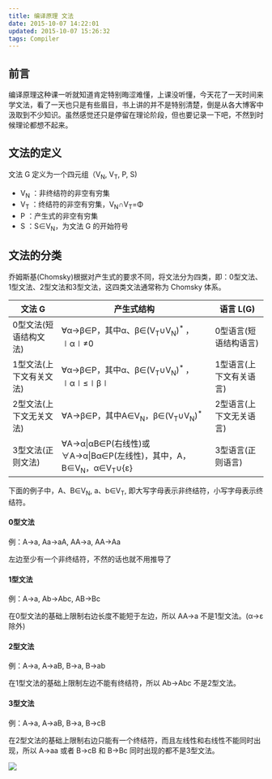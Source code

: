 ```yaml
---
title: 编译原理 文法
date: 2015-10-07 14:22:01
updated: 2015-10-07 15:26:32
tags: Compiler
---
```


## 前言

编译原理这种课一听就知道肯定特别晦涩难懂，上课没听懂，今天花了一天时间来学文法，看了一天也只是有些眉目，书上讲的并不是特别清楚，倒是从各大博客中汲取到不少知识。虽然感觉还只是停留在理论阶段，但也要记录一下吧，不然到时候理论都想不起来。

<!-- more -->

## 文法的定义

文法 G 定义为一个四元组（V<sub>N</sub>, V<sub>T</sub>, P, S)

* V<sub>N</sub> ：非终结符的非空有穷集
* V<sub>T</sub> ：终结符的非空有穷集，V<sub>N</sub>∩V<sub>T</sub>=Φ
* P ：产生式的非空有穷集
* S ：S∈V<sub>N</sub>，为文法 G 的开始符号

## 文法的分类

乔姆斯基(Chomsky)根据对产生式的要求不同，将文法分为四类，即：0型文法、1型文法、2型文法和3型文法，这四类文法通常称为 Chomsky 体系。

| 文法 G | 产生式结构 | 语言 L(G) |
| ----- | -------- | -------- |
| 0型文法(短语结构文法) | ∀α→β∈P，其中α、β∈(V<sub>T</sub>∪V<sub>N</sub>)<sup>* </sup>，∣α∣≠0 | 0型语言(短语结构语言) |
| 1型文法(上下文有关文法) | ∀α→β∈P，其中α、β∈(V<sub>T</sub>∪V<sub>N</sub>)<sup>* </sup>，∣α∣≤∣β∣ | 1型语言(上下文有关语言) |
| 2型文法(上下文无关文法) | ∀A→β∈P，其中A∈V<sub>N</sub>，β∈(V<sub>T</sub>∪V<sub>N</sub>)<sup>* </sup> | 2型语言(上下文无关语言) |
| 3型文法(正则文法) | ∀A→α&#124;αB∈P(右线性)或∀A→α&#124;Bα∈P(左线性)，其中，A，B∈V<sub>N</sub>，α∈V<sub>T</sub>∪{ε} | 3型语言(正则语言) |

下面的例子中，A、B∈V<sub>N</sub>, a、b∈V<sub>T</sub>, 即大写字母表示非终结符，小写字母表示终结符。

#### 0型文法

例：A→a, Aa→aA, AA→a, AA→Aa

左边至少有一个非终结符，不然的话也就不用推导了

#### 1型文法

例：A→a, Ab→Abc, AB→Bc

在0型文法的基础上限制右边长度不能短于左边，所以 AA→a 不是1型文法。(α→ε除外)

#### 2型文法

例：A→a, A→aB, B→a, B→ab

在1型文法的基础上限制左边不能有终结符，所以 Ab→Abc 不是2型文法。

#### 3型文法

例：A→a, A→aB, B→a, B→cB

在2型文法的基础上限制右边只能有一个终结符，而且左线性和右线性不能同时出现，所以 A→aa 或者 B→cB 和 B→Bc 同时出现的都不是3型文法。

![](https://s1.ax2x.com/2018/03/14/LtvWn.jpg)